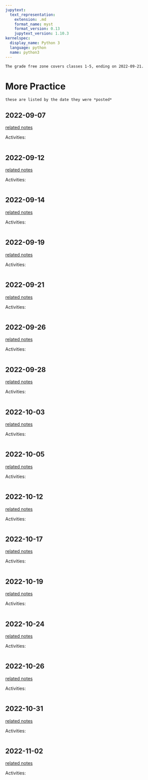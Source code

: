 ```yaml
---
jupytext:
  text_representation:
    extension: .md
    format_name: myst
    format_version: 0.13
    jupytext_version: 1.10.3
kernelspec:
  display_name: Python 3
  language: python
  name: python3
---
```


```{important}
The grade free zone covers classes 1-5, ending on 2022-09-21.
```


# More Practice

```{note}
these are listed by the date they were *posted*
```




## 2022-09-07

[related notes](../notes/2022-09-07)

Activities:
```{include} ../_practice/2022-09-07.md
```


## 2022-09-12

[related notes](../notes/2022-09-12)

Activities:
```{include} ../_practice/2022-09-12.md
```


## 2022-09-14

[related notes](../notes/2022-09-14)

Activities:
```{include} ../_practice/2022-09-14.md
```


## 2022-09-19

[related notes](../notes/2022-09-19)

Activities:
```{include} ../_practice/2022-09-19.md
```


## 2022-09-21

[related notes](../notes/2022-09-21)

Activities:
```{include} ../_practice/2022-09-21.md
```


## 2022-09-26

[related notes](../notes/2022-09-26)

Activities:
```{include} ../_practice/2022-09-26.md
```


## 2022-09-28

[related notes](../notes/2022-09-28)

Activities:
```{include} ../_practice/2022-09-28.md
```


## 2022-10-03

[related notes](../notes/2022-10-03)

Activities:
```{include} ../_practice/2022-10-03.md
```


## 2022-10-05

[related notes](../notes/2022-10-05)

Activities:
```{include} ../_practice/2022-10-05.md
```


## 2022-10-12

[related notes](../notes/2022-10-12)

Activities:
```{include} ../_practice/2022-10-12.md
```


## 2022-10-17

[related notes](../notes/2022-10-17)

Activities:
```{include} ../_practice/2022-10-17.md
```

## 2022-10-19

[related notes](../notes/2022-10-19)

Activities:
```{include} ../_practice/2022-10-19.md
```

## 2022-10-24

[related notes](../notes/2022-10-24)

Activities:
```{include} ../_practice/2022-10-24.md
```
## 2022-10-26

[related notes](../notes/2022-10-26)

Activities:
```{include} ../_practice/2022-10-26.md
```

## 2022-10-31

[related notes](../notes/2022-10-31)

Activities:
```{include} ../_practice/2022-10-31.md
```
## 2022-11-02

[related notes](../notes/2022-11-02)

Activities:
```{include} ../_practice/2022-11-02.md
```